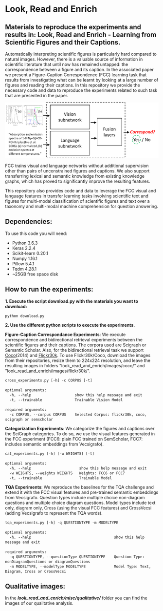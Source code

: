 # Look, Read and Enrich

## Materials to reproduce the experiments and results in: Look, Read and Enrich - Learning from Scientific Figures and their Captions.

Automatically interpreting scientific figures is particularly hard compared to natural images. However, there is a valuable source of information in scientific literature that until now has remained untapped: the correspondence between a figure and its caption. In the associated paper we present a Figure-Caption Correspondence (FCC) learning task that results from investigating what can be learnt by looking at a large number of figures and reading their captions. In this repository we provide the necessary code and data to reproduce the experiments related to such task that are presented in the paper.

<img src="./misc/2-branch_nn_FCC_arch_final.png" width="2000">

FCC trains visual and language networks without additional supervision other than pairs of unconstrained figures and captions. We also support transferring lexical and semantic knowledge from existing knowledge graphs, which has proved to significantly improve the resulting features. 

This repository also provides code and data to leverage the FCC visual and language features in transfer learning tasks involving scientific text and figures for multi-modal classification of scientific figures and text over a taxonomy and multi-modal machine comprehension for question answering. 

## Dependencies:
To use this code you will need:

* Python 3.6.3
* Keras 2.2.4
* Scikit-learn 0.20.1
* Numpy 1.16.1
* Pillow 5.4.1
* Tqdm 4.28.1
* ~25GB free space disk

## How to run the experiments:

**1. Execute the script download.py with the materials you want to download:**

```
python download.py
```

**2. Use the different python scripts to execute the experiments.**

**Figure-Caption Correspondance Experiments**: We execute correspondence and bidirectional retrieval experiments between the scientific figures and their captions. The corpora used are Scigraph or Semantic Scholar. Also, for the bidirectional retrieval task we support [Coco](http://cocodataset.org/#download)(2014)  and [Flickr30k](http://shannon.cs.illinois.edu/DenotationGraph/). To use Flickr30k/Coco, download the images from their repositories, resize them to 224x224 resolution, and leave the resulting images in folders "look_read_and_enrich/images/coco/" and "look_read_and_enrich/images/flickr30k/".

```
cross_experiments.py [-h] -c CORPUS [-t]

optional arguments:
  -h, --help                    show this help message and exit
  -t, --trainable               Trainable Vision Model

required arguments:
  -c CORPUS, --corpus CORPUS    Selected Corpus: flickr30k, coco, scigraph or semscholar
```

**Categorization Experiments**: We categorize the figures and captions over the SciGraph categories. To do so, we use the visual features generated in the FCC experiment (FCC6: plain FCC trained on SemScholar, FCC7: includes semantic embeddings from Vecsigrafo).

```
cat_experiments.py [-h] [-w WEIGHTS] [-t]

optional arguments:
  -h, --help                      show this help message and exit
  -w WEIGHTS, --weights WEIGHTS   Weights: FCC6 or FCC7
  -t, --trainable                 Trainable Model
```

**TQA Experiments**: We reproduce the baselines for the TQA challenge and extend it with the FCC visual features and pre-trained semantic embeddings from Vecsigrafo. Question types include multiple choice non-diagram questions and multiple choice diagram questions. Model types include text only, diagram only, Cross (using the visual FCC features) and CrossVecsi (adding Vecsigrafo to represent the TQA words).

```
tqa_experiments.py [-h] -q QUESTIONTYPE -m MODELTYPE

optional arguments:
  -h, --help                                      show this help message and exit

required arguments:
  -q QUESTIONTYPE, --questionType QUESTIONTYPE    Question Type: nonDiagramQuestions or diagramQuestions
  -m MODELTYPE, --modelType MODELTYPE             Model Type: Text, Diagram, Cross or CrossVecsi
```

## Qualitative images:
In the **_look_read_and_enrich/misc/qualitative/_** folder you can find the images of our qualitative analysis.
